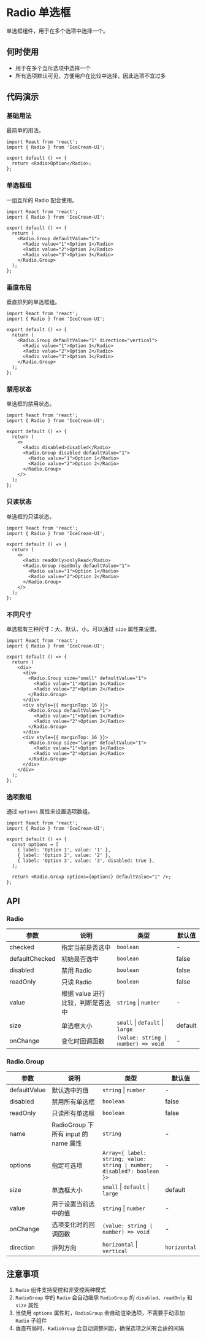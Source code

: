 # Radio 单选框

单选框组件，用于在多个选项中选择一个。

## 何时使用

- 用于在多个互斥选项中选择一个
- 所有选项默认可见，方便用户在比较中选择，因此选项不宜过多

## 代码演示

### 基础用法

最简单的用法。

```tsx
import React from 'react';
import { Radio } from 'IceCream-UI';

export default () => {
  return <Radio>Option</Radio>;
};
```

### 单选框组

一组互斥的 Radio 配合使用。

```tsx
import React from 'react';
import { Radio } from 'IceCream-UI';

export default () => {
  return (
    <Radio.Group defaultValue="1">
      <Radio value="1">Option 1</Radio>
      <Radio value="2">Option 2</Radio>
      <Radio value="3">Option 3</Radio>
    </Radio.Group>
  );
};
```

### 垂直布局

垂直排列的单选框组。

```tsx
import React from 'react';
import { Radio } from 'IceCream-UI';

export default () => {
  return (
    <Radio.Group defaultValue="1" direction="vertical">
      <Radio value="1">Option 1</Radio>
      <Radio value="2">Option 2</Radio>
      <Radio value="3">Option 3</Radio>
    </Radio.Group>
  );
};
```

### 禁用状态

单选框的禁用状态。

```tsx
import React from 'react';
import { Radio } from 'IceCream-UI';

export default () => {
  return (
    <>
      <Radio disabled>disabled</Radio>
      <Radio.Group disabled defaultValue="1">
        <Radio value="1">Option 1</Radio>
        <Radio value="2">Option 2</Radio>
      </Radio.Group>
    </>
  );
};
```

### 只读状态

单选框的只读状态。

```tsx
import React from 'react';
import { Radio } from 'IceCream-UI';

export default () => {
  return (
    <>
      <Radio readOnly>onlyRead</Radio>
      <Radio.Group readOnly defaultValue="1">
        <Radio value="1">Option 1</Radio>
        <Radio value="2">Option 2</Radio>
      </Radio.Group>
    </>
  );
};
```

### 不同尺寸

单选框有三种尺寸：大、默认、小。可以通过 `size` 属性来设置。

```tsx
import React from 'react';
import { Radio } from 'IceCream-UI';

export default () => {
  return (
    <div>
      <div>
        <Radio.Group size="small" defaultValue="1">
          <Radio value="1">Option 1</Radio>
          <Radio value="2">Option 2</Radio>
        </Radio.Group>
      </div>
      <div style={{ marginTop: 16 }}>
        <Radio.Group defaultValue="1">
          <Radio value="1">Option 1</Radio>
          <Radio value="2">Option 2</Radio>
        </Radio.Group>
      </div>
      <div style={{ marginTop: 16 }}>
        <Radio.Group size="large" defaultValue="1">
          <Radio value="1">Option 1</Radio>
          <Radio value="2">Option 2</Radio>
        </Radio.Group>
      </div>
    </div>
  );
};
```

### 选项数组

通过 `options` 属性来设置选项数组。

```tsx
import React from 'react';
import { Radio } from 'IceCream-UI';

export default () => {
  const options = [
    { label: 'Option 1', value: '1' },
    { label: 'Option 2', value: '2' },
    { label: 'Option 3', value: '3', disabled: true },
  ];

  return <Radio.Group options={options} defaultValue="1" />;
};
```

## API

### Radio

| 参数 | 说明 | 类型 | 默认值 |
| --- | --- | --- | --- |
| checked | 指定当前是否选中 | `boolean` | - |
| defaultChecked | 初始是否选中 | `boolean` | false |
| disabled | 禁用 Radio | `boolean` | false |
| readOnly | 只读 Radio | `boolean` | false |
| value | 根据 value 进行比较，判断是否选中 | `string` \| `number` | - |
| size | 单选框大小 | `small` \| `default` \| `large` | default |
| onChange | 变化时回调函数 | `(value: string \| number) => void` | - |

### Radio.Group

| 参数 | 说明 | 类型 | 默认值 |
| --- | --- | --- | --- |
| defaultValue | 默认选中的值 | `string` \| `number` | - |
| disabled | 禁用所有单选框 | `boolean` | false |
| readOnly | 只读所有单选框 | `boolean` | false |
| name | RadioGroup 下所有 input 的 name 属性 | `string` | - |
| options | 指定可选项 | `Array<{ label: string; value: string \| number; disabled?: boolean }>` | - |
| size | 单选框大小 | `small` \| `default` \| `large` | default |
| value | 用于设置当前选中的值 | `string` \| `number` | - |
| onChange | 选项变化时的回调函数 | `(value: string \| number) => void` | - |
| direction | 排列方向 | `horizontal` \| `vertical` | `horizontal` |

## 注意事项

1. `Radio` 组件支持受控和非受控两种模式
2. `RadioGroup` 中的 `Radio` 会自动继承 `RadioGroup` 的 `disabled`、`readOnly` 和 `size` 属性
3. 当使用 `options` 属性时，`RadioGroup` 会自动渲染选项，不需要手动添加 `Radio` 子组件
4. 垂直布局时，`RadioGroup` 会自动调整间距，确保选项之间有合适的间隔
